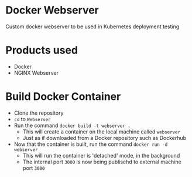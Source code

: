 # Docker Webserver
Custom docker webserver to be used in Kubernetes deployment testing

# Products used
 - Docker
 - NGINX Webserver

# Build Docker Container
 - Clone the repository
 - `cd` to `Webserver`
 - Run the command `docker build -t webserver .`
   - This will create a container on the local machine called `webserver`
   - Just as if downloaded from a Docker repository such as Dockerhub
 - Now that the container is built, run the command `docker run -d webserver`
   - This will run the container is 'detached' mode, in the background
   - The internal port `3000` is now being publisehd to external machine port `3000`